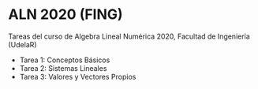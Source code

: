 # ALN 2020 (FING)
Tareas del curso de Algebra Lineal Numérica 2020, Facultad de Ingeniería (UdelaR)
- Tarea 1: Conceptos Básicos
- Tarea 2: Sistemas Lineales
- Tarea 3: Valores y Vectores Propios
